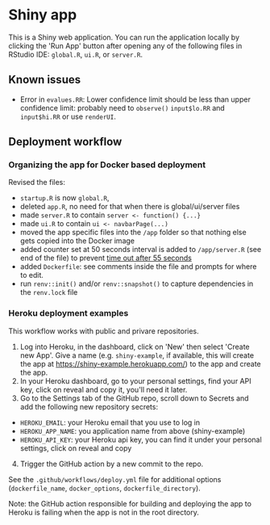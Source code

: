 # Shiny app

This is a Shiny web application. You can run the application locally by clicking
the 'Run App' button after opening any of the following files in RStudio IDE:
`global.R`, `ui.R`, or `server.R`.

## Known issues

- Error in `evalues.RR`: Lower confidence limit should be less than upper confidence limit:
  probably need to `observe()` `input$lo.RR` and `input$hi.RR` or use `renderUI`.

## Deployment workflow

### Organizing the app for Docker based deployment

Revised the files:

- `startup.R` is now `global.R`,
- deleted `app.R`, no need for that when there is global/ui/server files
- made `server.R` to contain `server <- function() {...}`
- made `ui.R` to contain `ui <- navbarPage(...)`
- moved the app specific files into the `/app` folder so that nothing else gets copied into the Docker image
- added counter set at 50 seconds interval is added to `/app/server.R` (see end of the file) to prevent [time out after 55 seconds](https://devcenter.heroku.com/articles/limits#http-timeouts)
- added `Dockerfile`: see comments inside the file and prompts for where to edit.
- run `renv::init()` and/or `renv::snapshot()` to capture dependencies in the `renv.lock` file


### Heroku deployment examples

This workflow works with public and privare repositories.

1. Log into Heroku, in the dashboard, click on 'New' then select 'Create new App'.
Give a name (e.g. `shiny-example`, if available, this will create the app at https://shiny-example.herokuapp.com/) to the app and create the app.
2. In your Heroku dashboard, go to your personal settings, find your API key, click on reveal and copy it, you'll need it later.
3. Go to the Settings tab of the GitHub repo, scroll down to Secrets and add the
following new repository secrets:
  - `HEROKU_EMAIL`: your Heroku email that you use to log in
  - `HEROKU_APP_NAME`: you application name from above (shiny-example)
  - `HEROKU_API_KEY`: your Heroku api key, you can find it under your personal settings, click on reveal and copy
4. Trigger the GitHub action by a new commit to the repo.

See the `.github/workflows/deploy.yml` file for additional options
(`dockerfile_name`, `docker_options`, `dockerfile_directory`).

Note: the GitHub action responsible for building and deploying the app to Heroku is failing when the app is not in the root directory.
